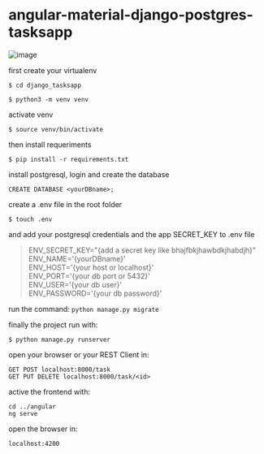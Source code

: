 # angular-material-django-postgres-tasksapp

![image](https://user-images.githubusercontent.com/67972962/190257134-991eb07c-2aa1-41cf-877b-8096ac112941.png)

first create your virtualenv

`$ cd django_tasksapp`

`$ python3 -m venv venv`

activate venv

`$ source venv/bin/activate`

then install requeriments

`$ pip install -r requirements.txt`

install postgresql, login and create the database

`CREATE DATABASE <yourDBname>;`

create a .env file in the root folder

`$ touch .env`

and add your postgresql credentials and the app SECRET_KEY to .env file

>ENV_SECRET_KEY="{add a secret key like bhajfbkjhawbdkjhabdjh}"\
ENV_NAME='{yourDBname}'\
ENV_HOST='{your host or localhost}'\
ENV_PORT='{your db port or 5432}'\
ENV_USER='{your db user}'\
ENV_PASSWORD='{your db password}'

run the command:
`python manage.py migrate`

finally the project run with: 

`$ python manage.py runserver`

open your browser or your REST Client in: 

`GET POST localhost:8000/task`\
`GET PUT DELETE localhost:8000/task/<id>`

active the frontend with:

`cd ../angular`\
`ng serve`

open the browser in:

`localhost:4200`
